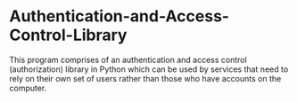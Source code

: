 # Authentication-and-Access-Control-Library
This program comprises of an authentication and access control (authorization) library in Python which can be used by services that need to rely on their own set of users rather than those who have accounts on the computer.

